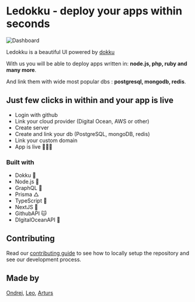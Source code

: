 # Ledokku - deploy your apps within seconds

![Dashboard](/images/Dashboard.png)

Ledokku is a beautiful UI powered by [dokku]("http://dokku.viewdocs.io/dokku/")

With us you will be able to deploy apps written in:
**node.js, php, ruby and many more**.

And link them with wide most popular dbs : **postgresql, mongodb, redis**.

## Just few clicks in within and your app is live

- Login with github
- Link your cloud provider (Digital Ocean, AWS or other)
- Create server
- Create and link your db (PostgreSQL, mongoDB, redis)
- Link your custom domain
- App is live 🎉🎉🎉

### Built with

- Dokku 🐳
- Node.js 💚
- GraphQL 💓
- Prisma △
- TypeScript 💙
- NextJS 🖤
- GithubAPI 🐱
- DIgitalOceanAPI 🌊

## Contributing

Read our [contributing guide](CONTRIBUTING.md) to see how to locally setup the repository and see our development process.

## Made by

[Ondrej](https://github.com/bartaxyz),
[Leo](https://github.com/pradel),
[Arturs](https://github.com/Akirtovskis)
